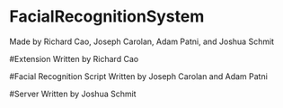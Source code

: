 # FacialRecognitionSystem
Made by Richard Cao, Joseph Carolan, Adam Patni, and Joshua Schmit

#Extension
Written by Richard Cao

#Facial Recognition Script
Written by Joseph Carolan and Adam Patni

#Server
Written by Joshua Schmit
